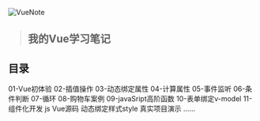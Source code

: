![VueNote](https://gitee.com/ShaoxiongDu/imageBed/raw/master/VueNote.jpg)

> ## 我的Vue学习笔记 

## 目录

01-Vue初体验
02-插值操作
03-动态绑定属性
04-计算属性
05-事件监听
06-条件判断
07-循环
08-购物车案例
09-javaSript高阶函数
10-表单绑定v-model
11-组件化开发
js
Vue源码
动态绑定样式style
真实项目演示
......